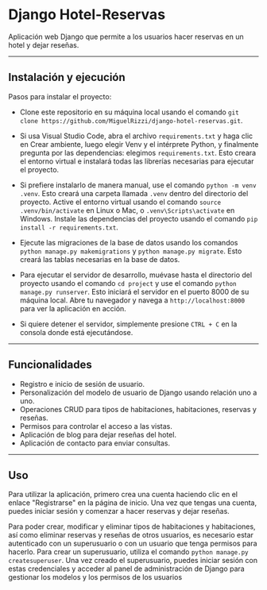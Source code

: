 # Django Hotel-Reservas

Aplicación web Django que permite a los usuarios hacer reservas en un hotel y dejar reseñas.

---
## Instalación y ejecución

Pasos para instalar el proyecto:

- Clone este repositorio en su máquina local usando el comando `git clone https://github.com/MiguelRizzi/django-hotel-reservas.git`.

- Si usa Visual Studio Code, abra el archivo `requirements.txt` y haga clic en Crear ambiente, luego elegir Venv y el intérprete Python, y finalmente pregunta por las dependencias: elegimos `requirements.txt`. Esto creara el entorno virtual e instalará todas las librerías necesarias para ejecutar el proyecto.

- Si prefiere instalarlo de manera manual, use el comando `python -m venv .venv`. Esto creará una carpeta llamada `.venv` dentro del directorio del proyecto.
Active el entorno virtual usando el comando `source .venv/bin/activate` en Linux o Mac, o `.venv\Scripts\activate` en Windows.
Instale las dependencias del proyecto usando el comando `pip install -r requirements.txt`. 

- Ejecute las migraciones de la base de datos usando los comandos `python manage.py makemigrations` y `python manage.py migrate`. Esto creará las tablas necesarias en la base de datos.

- Para ejecutar el servidor de desarrollo, muévase hasta el directorio del proyecto usando el comando `cd project` y use el comando `python manage.py runserver`. Esto iniciará el servidor en el puerto 8000 de su máquina local. Abre tu navegador y navega a `http://localhost:8000` para ver la aplicación en acción.

- Si quiere detener el servidor, simplemente presione `CTRL + C` en la consola donde está ejecutándose.

---
## Funcionalidades

- Registro e inicio de sesión de usuario.
- Personalización del modelo de usuario de Django usando relación uno a uno.
- Operaciones CRUD para tipos de habitaciones, habitaciones, reservas y reseñas.
- Permisos para controlar el acceso a las vistas.
- Aplicación de blog para dejar reseñas del hotel.
- Aplicación de contacto para enviar consultas.

---
## Uso

Para utilizar la aplicación, primero crea una cuenta haciendo clic en el enlace "Registrarse" en la página de inicio. Una vez que tengas una cuenta, puedes iniciar sesión y comenzar a hacer reservas y dejar reseñas.

Para poder crear, modificar y eliminar tipos de habitaciones y habitaciones, así como eliminar reservas y reseñas de otros usuarios, es necesario estar autenticado con un superusuario o con un usuario que tenga permisos para hacerlo. Para crear un superusuario, utiliza el comando `python manage.py createsuperuser`. Una vez creado el superusuario, puedes iniciar sesión con estas credenciales y acceder al panel de administración de Django para gestionar los modelos y los permisos de los usuarios